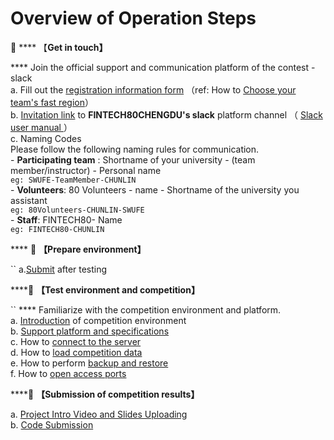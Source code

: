 # Overview of Operation Steps

:pushpin: **** 【**Get in touch】**

&#x20;       ****        Join the official support and communication platform of the contest - slack \
&#x20;           a. Fill out the [registration information form](https://forms.office.com/r/0BkueghUS7) （ref: How to [Choose your team's fast region](../operation-manual/competition-operation/choose-your-fastest-region.md)）\
&#x20;           b. [Invitation link](https://join.slack.com/t/fintech80chen-g6n8344/shared\_invite/zt-1bzfo4xtg-pLwPzK5z9CfNgnrSfZFJzg) to **FINTECH80CHENGDU's slack** platform channel  （ [Slack user manual ](https://slack.com/help/articles/360059928654-How-to-use-Slack--your-quick-start-guide)）\
&#x20;           c. Naming Codes \
&#x20;               Please follow the following naming rules for communication. \
&#x20;               \- **Participating team** : Shortname of your university - (team member/instructor) - Personal name \
&#x20;                 `eg: SWUFE-TeamMember-CHUNLIN`\
&#x20;               \- **Volunteers**: 80 Volunteers - name  - Shortname of the university you assistant  \
&#x20;                 `eg: 80Volunteers-CHUNLIN-SWUFE`\
&#x20;               \- **Staff**: FINTECH80- Name \
&#x20;                 `eg: FINTECH80-CHUNLIN`

&#x20;**** :pushpin: **【Prepare environment】**&#x20;

&#x20;   `` a.[Submit](https://forms.office.com/r/n6bN1gFJ06) after testing&#x20;

****:pushpin: **【Test environment and competition】**

&#x20; ``   **** Familiarize with the competition environment and platform.\
&#x20;           a. [Introduction](environment/) of competition environment\
&#x20;           b. [Support platform and specifications](../operation-manual/online-live-support/support-platform-and-specifications.md)\
&#x20;           c. How to [connect to the server](../operation-manual/competition-operation/connect-to-ec2.md) \
&#x20;           d. How to [load competition data](../operation-manual/competition-operation/obtaining-data.md) \
&#x20;           e. How to perform [backup and restore ](../operation-manual/competition-operation/backup-and-restore.md)\
&#x20;           f. How to [open access ports](../operation-manual/competition-operation/access-to-the-ports.md)

****:pushpin: **【Submission of competition results】** &#x20;

&#x20;           a. [Project Intro Video and Slides Uploading](../operation-manual/competition-operation/upload-team-introduction-video.md)\
&#x20;           b. [Code Submission](../operation-manual/competition-operation/code-submission.md)\
&#x20;         &#x20;
